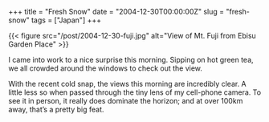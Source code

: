 +++
title = "Fresh Snow"
date = "2004-12-30T00:00:00Z"
slug = "fresh-snow"
tags = ["Japan"]
+++

{{< figure src="/post/2004-12-30-fuji.jpg"
    alt="View of Mt. Fuji from Ebisu Garden Place" >}}

I came into work to a nice surprise this morning. Sipping on hot green tea, we
all crowded around the windows to check out the view.<!--more-->

With the recent cold snap, the views this morning are incredibly clear. A
little less so when passed through the tiny lens of my cell-phone camera. To
see it in person, it really does dominate the horizon; and at over 100km away,
that’s a pretty big feat.

